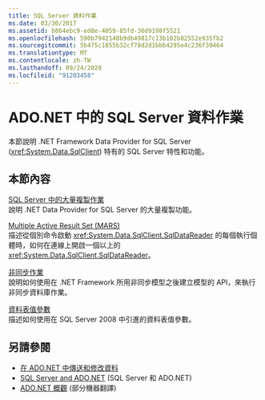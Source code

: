 ```yaml
---
title: SQL Server 資料作業
ms.date: 03/30/2017
ms.assetid: b864ebc9-ed8e-4059-85fd-36d9198f5521
ms.openlocfilehash: 590b7942148b9db49817c13b102b82552e935fb2
ms.sourcegitcommit: 5b475c1855b32cf78d2d1bbb4295e4c236f39464
ms.translationtype: MT
ms.contentlocale: zh-TW
ms.lasthandoff: 09/24/2020
ms.locfileid: "91203458"
---
```

# <a name="sql-server-data-operations-in-adonet"></a>ADO.NET 中的 SQL Server 資料作業

本節說明 .NET Framework Data Provider for SQL Server (<xref:System.Data.SqlClient>) 特有的 SQL Server 特性和功能。  
  
## <a name="in-this-section"></a>本節內容  

 [SQL Server 中的大量複製作業](bulk-copy-operations-in-sql-server.md)  
 說明 .NET Data Provider for SQL Server 的大量複製功能。  
  
 [Multiple Active Result Set (MARS)](multiple-active-result-sets-mars.md)  
 描述從個別命令啟動 <xref:System.Data.SqlClient.SqlDataReader> 的每個執行個體時，如何在連線上開啟一個以上的 <xref:System.Data.SqlClient.SqlDataReader>。  
  
 [非同步作業](asynchronous-operations.md)  
 說明如何使用在 .NET Framework 所用非同步模型之後建立模型的 API，來執行非同步資料庫作業。  
  
 [資料表值參數](table-valued-parameters.md)  
 描述如何使用在 SQL Server 2008 中引進的資料表值參數。  
  
## <a name="see-also"></a>另請參閱

- [在 ADO.NET 中傳送和修改資料](../retrieving-and-modifying-data.md)
- [SQL Server and ADO.NET](index.md) (SQL Server 和 ADO.NET)
- [ADO.NET 概觀](../ado-net-overview.md) \(部分機器翻譯\)
